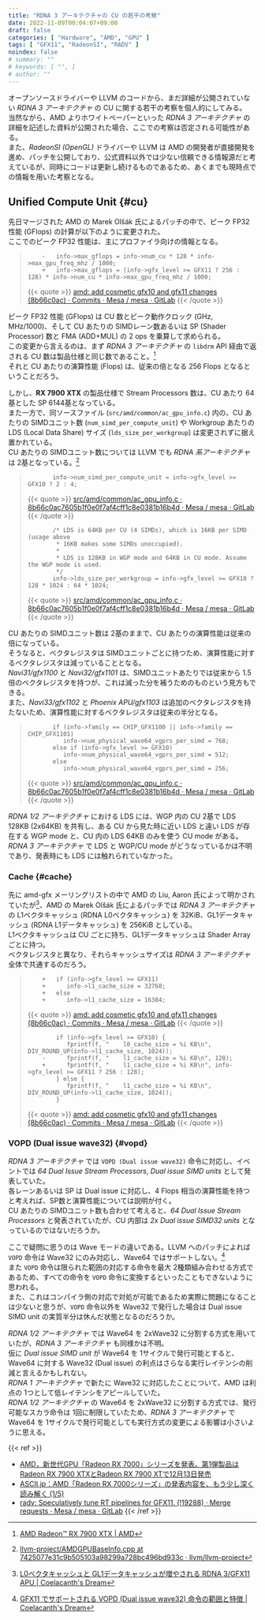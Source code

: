 ```yaml
---
title: "RDNA 3 アーキテクチャの CU の若干の考察"
date: 2022-11-09T00:04:07+09:00
draft: false
categories: [ "Hardware", "AMD", "GPU" ]
tags: [ "GFX11", "RadeonSI", "RADV" ]
noindex: false
# summary: ""
# keywords: [ "", ]
# author: ""
---
```


オープンソースドライバーや LLVM のコードから、まだ詳細が公開されていない *RDNA 3 アーキテクチャ* の CU に関する若干の考察を個人的にしてみる。  
当然ながら、AMD よりホワイトペーパーといった *RDNA 3 アーキテクチャ* の詳細を記述した資料が公開された場合、ここでの考察は否定される可能性がある。  
また、*RadeonSI (OpenGL)* ドライバーや LLVM は AMD の開発者が直接開発を進め、パッチを公開しており、公式資料以外では少ない信頼できる情報源だと考えているが、同時にコードは更新し続けるものであるため、あくまでも現時点での情報を用いた考察となる。  

## Unified Compute Unit {#cu}
先日マージされた AMD の Marek Olšák 氏によるパッチの中で、ピーク FP32 性能 (GFlops) の計算が以下のように変更された。  
ここでのピーク FP32 性能は、主にプロファイラ向けの情報となる。  

 >         -   info->max_gflops = info->num_cu * 128 * info->max_gpu_freq_mhz / 1000;
 >         +   info->max_gflops = (info->gfx_level >= GFX11 ? 256 : 128) * info->num_cu * info->max_gpu_freq_mhz / 1000;
 >
 > {{< quote >}} [amd: add cosmetic gfx10 and gfx11 changes (8b66c0ac) · Commits · Mesa / mesa · GitLab](https://gitlab.freedesktop.org/mesa/mesa/-/commit/8b66c0ac7605b1f0e0f7af4cff1c8e0381b16b4d) {{< /quote >}}

ピーク FP32 性能 (GFlops) は CU 数とピーク動作クロック (GHz, MHz/1000)、そして CU あたりの SIMDレーン数あるいは SP (Shader Processor) 数と FMA (ADD+MUL) の 2 ops を乗算して求められる。  
この変更から言えるのは、まず *RDNA 3 アーキテクチャ* の `libdrm` API 経由で返される CU 数は製品仕様と同じ数であること。[^rx7900xtx]  
それと CU あたりの演算性能 (Flops) は、従来の倍となる 256 Flops となるということだろう。  

[^rx7900xtx]: [AMD Radeon™ RX 7900 XTX | AMD](https://www.amd.com/en/products/graphics/amd-radeon-rx-7900xtx#product-specs)

しかし、**RX 7900 XTX** の製品仕様で Stream Processors 数は、CU あたり 64基とした SP 6144基となっている。  
また一方で、同ソースファイル (`src/amd/common/ac_gpu_info.c`) 内の、CU あたりの SIMDユニット数 (`num_simd_per_compute_unit`) や Workgroup あたりの LDS (Local Data Share) サイズ (`lds_size_per_workgroup`) は変更されずに据え置かれている。  
CU あたりの SIMDユニット数については LLVM でも *RDNA 系アーキテクチャ* は 2基となっている。[^llvm-eu_per_cu]  

[^llvm-eu_per_cu]: [llvm-project/AMDGPUBaseInfo.cpp at 7425077e31c9b505103a98299a728bc496bd933c · llvm/llvm-project](https://github.com/llvm/llvm-project/blob/7425077e31c9b505103a98299a728bc496bd933c/llvm/lib/Target/AMDGPU/Utils/AMDGPUBaseInfo.cpp#L780-L789)

 >            info->num_simd_per_compute_unit = info->gfx_level >= GFX10 ? 2 : 4;
 >         
 > {{< quote >}} [src/amd/common/ac_gpu_info.c · 8b66c0ac7605b1f0e0f7af4cff1c8e0381b16b4d · Mesa / mesa · GitLab](https://gitlab.freedesktop.org/mesa/mesa/-/blob/8b66c0ac7605b1f0e0f7af4cff1c8e0381b16b4d/src/amd/common/ac_gpu_info.c#L1319) {{< /quote >}}
 >
 >            /* LDS is 64KB per CU (4 SIMDs), which is 16KB per SIMD (usage above
 >             * 16KB makes some SIMDs unoccupied).
 >             *
 >             * LDS is 128KB in WGP mode and 64KB in CU mode. Assume the WGP mode is used.
 >             */
 >            info->lds_size_per_workgroup = info->gfx_level >= GFX10 ? 128 * 1024 : 64 * 1024;
 >         
 > {{< quote >}} [src/amd/common/ac_gpu_info.c · 8b66c0ac7605b1f0e0f7af4cff1c8e0381b16b4d · Mesa / mesa · GitLab](https://gitlab.freedesktop.org/mesa/mesa/-/blob/8b66c0ac7605b1f0e0f7af4cff1c8e0381b16b4d/src/amd/common/ac_gpu_info.c#L1319) {{< /quote >}}

CU あたりの SIMDユニット数は 2基のままで、CU あたりの演算性能は従来の倍になっている。  
そうなると、ベクタレジスタは SIMDユニットごとに持つため、演算性能に対するベクタレジスタは減っていることとなる。  
*Navi31/gfx1100* と *Navi32/gfx1101* は、SIMDユニットあたりでは従来から 1.5倍のベクタレジスタを持つが、これは減った分を補うためのものという見方もできる。  
また、*Navi33/gfx1102* と *Phoenix APU/gfx1103* は追加のベクタレジスタを持たないため、演算性能に対するベクタレジスタは従来の半分となる。  

 >            if (info->family == CHIP_GFX1100 || info->family == CHIP_GFX1101)
 >               info->num_physical_wave64_vgprs_per_simd = 768;
 >            else if (info->gfx_level >= GFX10)
 >               info->num_physical_wave64_vgprs_per_simd = 512;
 >            else
 >               info->num_physical_wave64_vgprs_per_simd = 256;
 >         
 > {{< quote >}} [src/amd/common/ac_gpu_info.c · 8b66c0ac7605b1f0e0f7af4cff1c8e0381b16b4d · Mesa / mesa · GitLab](https://gitlab.freedesktop.org/mesa/mesa/-/blob/8b66c0ac7605b1f0e0f7af4cff1c8e0381b16b4d/src/amd/common/ac_gpu_info.c#L1313-1318) {{< /quote >}}

*RDNA 1/2 アーキテクチャ* における LDS には、WGP 内の CU 2基で LDS 128KB (2x64KB) を共有し、ある CU から見た時に近い LDS と遠い LDS が存在する WGP mode と、CU 内の LDS 64KB のみを使う CU mode がある。  
*RDNA 3 アーキテクチャ* で LDS と WGP/CU mode がどうなっているかは不明であり、発表時にも LDS には触れられていなかった。  

### Cache {#cache}

先に amd-gfx メーリングリストの中で AMD の Liu, Aaron 氏によって明かされていたが[^rdna_3-cache]、AMD の Marek Olšák 氏によるパッチでは *RDNA 3 アーキテクチャ* の L1ベクタキャッシュ (RDNA L0ベクタキャッシュ) を 32KiB、GL1データキャッシュ (RDNA L1データキャッシュ) を 256KiB としている。  
L1ベクタキャッシュは CU ごとに持ち、GL1データキャッシュは Shader Array ごとに持つ。  
ベクタレジスタと異なり、それらキャッシュサイズは *RDNA 3 アーキテクチャ* 全体で共通するのだろう。  

 >         +   if (info->gfx_level >= GFX11)
 >         +      info->l1_cache_size = 32768;
 >         +   else
 >         +      info->l1_cache_size = 16384;
 >
 > {{< quote >}} [amd: add cosmetic gfx10 and gfx11 changes (8b66c0ac) · Commits · Mesa / mesa · GitLab](https://gitlab.freedesktop.org/mesa/mesa/-/commit/8b66c0ac7605b1f0e0f7af4cff1c8e0381b16b4d) {{< /quote >}}
 >
 >             if (info->gfx_level >= GFX10) {
 >                fprintf(f, "    l0_cache_size = %i KB\n", DIV_ROUND_UP(info->l1_cache_size, 1024));
 >         -      fprintf(f, "    l1_cache_size = %i KB\n", 128);
 >         +      fprintf(f, "    l1_cache_size = %i KB\n", info->gfx_level >= GFX11 ? 256 : 128);
 >             } else {
 >                fprintf(f, "    l1_cache_size = %i KB\n", DIV_ROUND_UP(info->l1_cache_size, 1024));
 >             }
 >         
 > {{< quote >}} [amd: add cosmetic gfx10 and gfx11 changes (8b66c0ac) · Commits · Mesa / mesa · GitLab](https://gitlab.freedesktop.org/mesa/mesa/-/commit/8b66c0ac7605b1f0e0f7af4cff1c8e0381b16b4d) {{< /quote >}}

[^rdna_3-cache]: [L0ベクタキャッシュと GL1データキャッシュが増やされる RDNA 3/GFX11 APU | Coelacanth's Dream](/posts/2022/09/02/gfx11-l0c-gl1c/)

### VOPD (Dual issue wave32) {#vopd}
*RDNA 3 アーキテクチャ* では `VOPD (Dual issue wave32)` 命令に対応し、イベントでは *64 Dual Issue Stream Processors*, *Dual issue SIMD units* として発表していた。  
各レーンあるいは SP は Dual issue に対応し、4 Flops 相当の演算性能を持つと考えれば、SP数と演算性能については説明が付く。  
CU あたりの SIMDユニット数も合わせて考えると、*64 Dual Issue Stream Processors* と発表されていたが、CU 内部は *2x Dual issue SIMD32 units* となっているのではないだろうか。  

ここで疑問に思うのは Wave モードの違いである。LLVM へのパッチによれば `VOPD` 命令は Wave32 にのみ対応し、Wave64 ではサポートしない。[^llvm-vopd]  
また `VOPD` 命令は限られた範囲の対応する命令を最大 2種類組み合わせる方式であるため、すべての命令を `VOPD` 命令に変換するといったこともできないように思われる。  
また、これはコンパイラ側の対応で対処が可能であるため実際に問題になることは少ないと思うが、`VOPD` 命令以外を Wave32 で発行した場合は Dual issue SIMD unit の実質半分は休んだ状態となるのだろうか。  

[^llvm-vopd]: [GFX11 でサポートされる VOPD (Dual issue wave32) 命令の範囲と特徴 | Coelacanth's Dream](/posts/2022/06/21/gfx11-vopd-instruction/)

*RDNA 1/2 アーキテクチャ* では Wave64 を 2xWave32 に分割する方式を用いていたが、*RDNA 3 アーキテクチャ* も同様かは不明。  
仮に *Dual issue SIMD unit* が Wave64 を 1サイクルで発行可能とすると、Wave64 に対する Wave32 (Dual issue) の利点はさらなる実行レイテンシの削減と言えるかもしれない。  
*RDNA 1 アーキテクチャ* で新たに Wave32 に対応したことについて、AMD は利点の 1つとして低レイテンシをアピールしていた。  
*RDNA 1/2 アーキテクチャ* の Wave64 を 2xWave32 に分割する方式では、発行可能なスカラ命令は 1回に制限していたため、*RDNA 3 アーキテクチャ* で Wave64 を 1サイクルで発行可能としても実行方式の変更による影響は小さいように思える。  


{{< ref >}}
 * [AMD，新世代GPU「Radeon RX 7000」シリーズを発表。第1弾製品はRadeon RX 7900 XTXとRadeon RX 7900 XTで12月13日発売](https://www.4gamer.net/games/660/G066019/20221104001/)
 * [ASCII.jp：AMD「Radeon RX 7000シリーズ」の発表内容を、もう少し深く読み解く (1/5)](https://ascii.jp/elem/000/004/111/4111884/)
 * [radv: Speculatively tune RT pipelines for GFX11. (!19288) · Merge requests · Mesa / mesa · GitLab](https://gitlab.freedesktop.org/mesa/mesa/-/merge_requests/19288)
{{< /ref >}}
